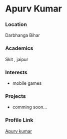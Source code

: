 # Apurv Kumar

### Location

Darbhanga Bihar

### Academics

Skit , jaipur

### Interests

- mobile games

### Projects

- comming soon...

### Profile Link

[Apurv kumar](https://github.com/apurvk4)